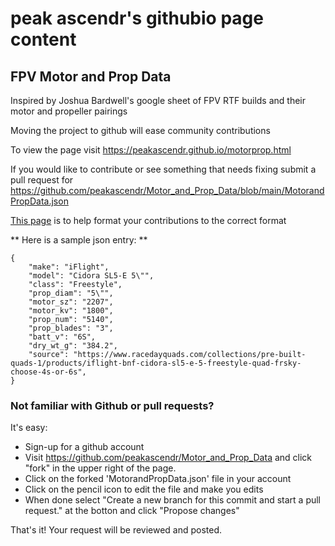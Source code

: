 # peak ascendr's githubio page content

## FPV Motor and Prop Data
Inspired by Joshua Bardwell's google sheet of FPV RTF builds and their motor and propeller pairings

Moving the project to github will ease community contributions

To view the page visit https://peakascendr.github.io/motorprop.html

If you would like to contribute or see something that needs fixing submit a pull request for https://github.com/peakascendr/Motor_and_Prop_Data/blob/main/MotorandPropData.json

[This page](https://peakascendr.github.io/entryformatter.html) is to help format your contributions to the correct format 

** Here is a sample json entry: **

    {
        "make": "iFlight", 
        "model": "Cidora SL5-E 5\"",
        "class": "Freestyle",
        "prop_diam": "5\"", 
        "motor_sz": "2207", 
        "motor_kv": "1800", 
        "prop_num": "5140",
        "prop_blades": "3", 
        "batt_v": "6S", 
        "dry_wt_g": "384.2",
        "source": "https://www.racedayquads.com/collections/pre-built-quads-1/products/iflight-bnf-cidora-sl5-e-5-freestyle-quad-frsky-choose-4s-or-6s",
    }
    
### Not familiar with Github or pull requests?
It's easy:
* Sign-up for a github account
* Visit https://github.com/peakascendr/Motor_and_Prop_Data and click "fork" in the upper right of the page.
* Click on the forked 'MotorandPropData.json' file in your account
* Click on the pencil icon to edit the file and make you edits
* When done select "Create a new branch for this commit and start a pull request." at the botton and click "Propose changes"

That's it! Your request will be reviewed and posted. 
